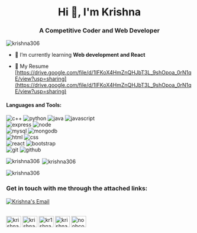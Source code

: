<h1 align="center">Hi 👋, I'm Krishna </h1>
<h3 align="center">A Competitive Coder and Web Developer</h3>

<p align="left"> <img src="https://komarev.com/ghpvc/?username=krishna306&label=Profile%20views&color=0e75b6&style=flat" alt="krishna306" /> </p>

- 🌱 I’m currently learning **Web development and React**

- 📄 My Resume [https://drive.google.com/file/d/1IFKoX4HmZnQHJbT3L_9shOpoa_0rN1qE/view?usp=sharing](https://drive.google.com/file/d/1IFKoX4HmZnQHJbT3L_9shOpoa_0rN1qE/view?usp=sharing) 

#### Languages and Tools:
![c++](https://img.shields.io/badge/C%2B%2B-00599C?style=for-the-badge&logo=c%2B%2B&logoColor=white)
![python](https://img.shields.io/badge/python%20-%2314354C.svg?&style=for-the-badge&logo=python&logoColor=white)
![java](https://img.shields.io/badge/Java-ED8B00?style=for-the-badge&logo=java&logoColor=white)
![javascript](https://img.shields.io/badge/javascript-F7DF1E.svg?&style=for-the-badge&logo=javascript&logoColor=white)
<br>
![express](https://img.shields.io/badge/express.js%20-%23404d59.svg?&style=for-the-badge)
![node](https://img.shields.io/badge/node.js%20-%2343853D.svg?&style=for-the-badge&logo=node.js&logoColor=white)
<br>
![mysql](https://img.shields.io/badge/mysql-4479A1.svg?&style=for-the-badge&logo=mysql&logoColor=white)
![mongodb](https://img.shields.io/badge/MongoDB-%234ea94b.svg?&style=for-the-badge&logo=mongodb&logoColor=white)
<br>
![html](https://img.shields.io/badge/html5%20-%23E34F26.svg?&style=for-the-badge&logo=html5&logoColor=white)
![css](https://img.shields.io/badge/css3%20-%231572B6.svg?&style=for-the-badge&logo=css3&logoColor=white)
<br>
![react](https://img.shields.io/badge/react%20-%2320232a.svg?&style=for-the-badge&logo=react&logoColor=%2361DAFB)
![bootstrap](https://img.shields.io/badge/bootstrap%20-%23563D7C.svg?&style=for-the-badge&logo=bootstrap&logoColor=white)
<br>
![git](https://img.shields.io/badge/git%20-%23F05033.svg?&style=for-the-badge&logo=git&logoColor=white) 
![github](https://img.shields.io/badge/GitHub-100000?style=for-the-badge&logo=github&logoColor=white)

<p><img align="left" src="https://github-readme-stats.vercel.app/api/top-langs?username=krishna306&show_icons=true&locale=en&layout=compact" alt="krishna306" /></p>

<p>&nbsp;<img align="center" src="https://github-readme-stats.vercel.app/api?username=krishna306&show_icons=true&locale=en" alt="krishna306" /></p>

<p><img align="center" src="https://github-readme-streak-stats.herokuapp.com/?user=krishna306&" alt="krishna306" /></p>
<h3 align="left">Get in touch with me through the attached links:</h3>
<div>
<a href="mailto:krishnakumarkeer5017@gmail.com">
  <img alt="Krishna's Email" src="https://img.shields.io/badge/-E--mail-1A4730?style=flat-square&logo=Gmail&logoColor=white" />
</a>
 </div>
 <br>
<p align="left">
<a href="https://linkedin.com/in/krishnakumar2701" target="blank"><img align="center" src="https://raw.githubusercontent.com/rahuldkjain/github-profile-readme-generator/master/src/images/icons/Social/linked-in-alt.svg" alt="krishnakumar2701" height="30" width="40" /></a>
<a href="https://fb.com/krishna.kumar.196" target="blank"><img align="center" src="https://raw.githubusercontent.com/rahuldkjain/github-profile-readme-generator/master/src/images/icons/Social/facebook.svg" alt="krishna.kumar.196" height="30" width="40" /></a>
<a href="https://instagram.com/kr1shna96" target="blank"><img align="center" src="https://raw.githubusercontent.com/rahuldkjain/github-profile-readme-generator/master/src/images/icons/Social/instagram.svg" alt="kr1shna96" height="30" width="40" /></a>
<a href="https://www.hackerrank.com/krishna9196" target="blank"><img align="center" src="https://raw.githubusercontent.com/rahuldkjain/github-profile-readme-generator/master/src/images/icons/Social/hackerrank.svg" alt="krishna9196" height="30" width="40" /></a>
<a href="https://codeforces.com/profile/noobcoder9196" target="blank"><img align="center" src="https://raw.githubusercontent.com/rahuldkjain/github-profile-readme-generator/master/src/images/icons/Social/codeforces.svg" alt="noobcoder9196" height="30" width="40" /></a>
</p>
